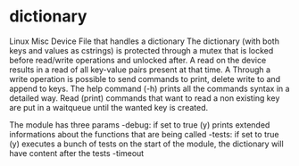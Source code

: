# dictionary
Linux Misc Device File that handles a dictionary
The dictionary (with both keys and values as cstrings) is protected through a mutex that is locked before read/write operations and unlocked after.
A read on the device results in a read of all key-value pairs present at that time.
A Through a write operation is possible to send commands to print, delete write to and append to keys.
The help command (-h) prints all the commands syntax in a detailed way.
Read (print) commands that want to read a non existing key are put in a waitqueue until the wanted key is created.

The module has three params
-debug: if set to true (y) prints extended informations about the functions that are being called
-tests: if set to true (y) executes a bunch of tests on the start of the module, the dictionary will have content after the tests
-timeout
